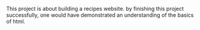 This project is about building a recipes website.
by finishing this project successfully, one would
have demonstrated an understanding of the basics of html.